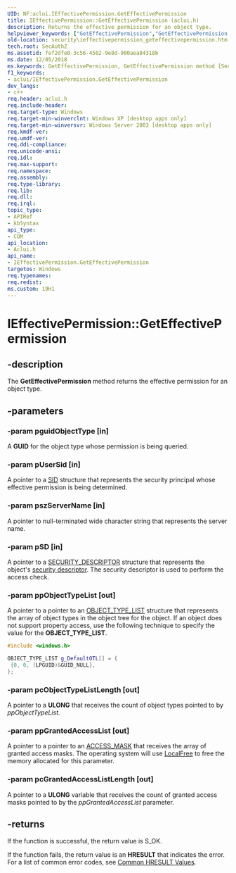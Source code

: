 ```yaml
---
UID: NF:aclui.IEffectivePermission.GetEffectivePermission
title: IEffectivePermission::GetEffectivePermission (aclui.h)
description: Returns the effective permission for an object type.helpviewer_keywords: ["GetEffectivePermission","GetEffectivePermission method [Security]","GetEffectivePermission method [Security]","IEffectivePermission interface","IEffectivePermission interface [Security]","GetEffectivePermission method","IEffectivePermission.GetEffectivePermission","IEffectivePermission::GetEffectivePermission","aclui/IEffectivePermission::GetEffectivePermission","security.ieffectivepermission_geteffectivepermission"]
old-location: security\ieffectivepermission_geteffectivepermission.htm
tech.root: SecAuthZ
ms.assetid: fef2dfe0-3c56-4502-9e8d-900aea84318b
ms.date: 12/05/2018
ms.keywords: GetEffectivePermission, GetEffectivePermission method [Security], GetEffectivePermission method [Security],IEffectivePermission interface, IEffectivePermission interface [Security],GetEffectivePermission method, IEffectivePermission.GetEffectivePermission, IEffectivePermission::GetEffectivePermission, aclui/IEffectivePermission::GetEffectivePermission, security.ieffectivepermission_geteffectivepermission
f1_keywords:
- aclui/IEffectivePermission.GetEffectivePermission
dev_langs:
- c++
req.header: aclui.h
req.include-header: 
req.target-type: Windows
req.target-min-winverclnt: Windows XP [desktop apps only]
req.target-min-winversvr: Windows Server 2003 [desktop apps only]
req.kmdf-ver: 
req.umdf-ver: 
req.ddi-compliance: 
req.unicode-ansi: 
req.idl: 
req.max-support: 
req.namespace: 
req.assembly: 
req.type-library: 
req.lib: 
req.dll: 
req.irql: 
topic_type:
- APIRef
- kbSyntax
api_type:
- COM
api_location:
- Aclui.h
api_name:
- IEffectivePermission.GetEffectivePermission
targetos: Windows
req.typenames: 
req.redist: 
ms.custom: 19H1
---
```


# IEffectivePermission::GetEffectivePermission


## -description


The <b>GetEffectivePermission</b> method returns the effective permission for an object type.


## -parameters




### -param pguidObjectType [in]

A <b>GUID</b> for the object type whose permission is being queried.


### -param pUserSid [in]

A pointer to a <a href="https://docs.microsoft.com/windows/desktop/api/winnt/ns-winnt-sid">SID</a> structure that represents the security principal whose effective permission is being determined.


### -param pszServerName [in]

A pointer to null-terminated wide character string that represents the server name.


### -param pSD [in]

A pointer to a <a href="https://docs.microsoft.com/windows/desktop/api/winnt/ns-winnt-security_descriptor">SECURITY_DESCRIPTOR</a> structure that represents the object's  <a href="https://docs.microsoft.com/windows/desktop/SecGloss/s-gly">security descriptor</a>. The security descriptor is used to perform the access check.


### -param ppObjectTypeList [out]

A pointer to a pointer to an <a href="https://docs.microsoft.com/windows/desktop/api/winnt/ns-winnt-object_type_list">OBJECT_TYPE_LIST</a> structure that represents the array of object types in the object tree for the object. If an object does not support property access, use the following technique to specify the value for the <b>OBJECT_TYPE_LIST</b>.


```cpp
#include <windows.h>

OBJECT_TYPE_LIST g_DefaultOTL[] = {
 {0, 0, (LPGUID)&GUID_NULL},
};


```



### -param pcObjectTypeListLength [out]

A pointer to a <b>ULONG</b> that receives the count of object types pointed to by  <i>ppObjectTypeList</i>.


### -param ppGrantedAccessList [out]

A pointer to a pointer to an <a href="https://docs.microsoft.com/windows/desktop/SecAuthZ/access-mask">ACCESS_MASK</a> that receives the array of granted access masks. The operating system will use <a href="https://docs.microsoft.com/windows/desktop/api/winbase/nf-winbase-localfree">LocalFree</a> to free the memory allocated for this parameter.


### -param pcGrantedAccessListLength [out]

A pointer to a <b>ULONG</b> variable that receives the count of granted access masks pointed to by  the <i>ppGrantedAccessList</i> parameter.


## -returns



If the function is successful, the return value is S_OK.

If the function fails, the return value is an <b>HRESULT</b> that indicates the error. For a list of common error codes, see <a href="https://docs.microsoft.com/windows/desktop/SecCrypto/common-hresult-values">Common HRESULT Values</a>.



